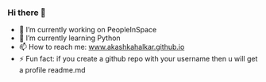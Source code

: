 ### Hi there 👋

- 🔭 I’m currently working on PeopleInSpace
- 🌱 I’m currently learning Python
- 📫 How to reach me: www.akashkahalkar.github.io
- ⚡ Fun fact: if you create a github repo with your username then u will get a profile readme.md 
